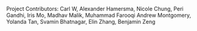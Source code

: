 Project Contributors: Carl W, Alexander Hamersma, Nicole Chung, Peri Gandhi, Iris Mo, Madhav Malik, Muhammad Farooqi
Andrew Montgomery, Yolanda Tan, Svamin Bhatnagar, Elin Zhang, Benjamin Zeng
